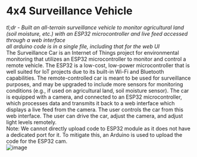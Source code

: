 # 4x4 Surveillance Vehicle
*tl;dr - Built an all-terrain surveillance vehicle to monitor agricultural land (soil moisture, etc.) with an ESP32 microcontroller and live feed accessed through a web interface*
</br>*all arduino code is in a single file, including that for the web UI*
</br>The Surveillance Car is an Internet of Things project for environmental monitoring that utilizes an ESP32 microcontroller to monitor and control a remote vehicle. The ESP32 is a low-cost, low-power microcontroller that is well suited for IoT projects due to its built-in Wi-Fi and Bluetooth capabilities. The remote-controlled car is meant to be used for surveillance purposes, and may be upgraded to include more sensors for monitoring conditions (e.g., if used on agricultural land, soil moisture sensor). The car is equipped with a camera, and connected to an ESP32 microcontroller, which processes data and transmits it back to a web interface which displays a live feed from the camera. The user controls the car from this web interface. The user can drive the car, adjust the camera, and adjust light levels remotely.
</br> Note: We cannot directly upload code to ESP32 module as it does not have a dedicated port for it. To mitigate this, an Arduino is used to upload the code for the ESP32 cam.
</br>
![image](https://github.com/omar-oahmad/camera-car/assets/56760327/c0217f78-a726-48e7-b076-c1ea7fe3a732)

